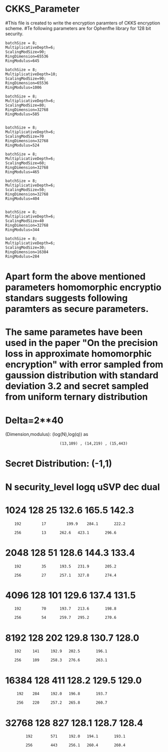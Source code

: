 # CKKS_Parameter
#This file is created to write the encryption paramters of CKKS encryption scheme.
#Te following parameters are for Ophenfhe library for 128 bit security.

    batchSize = 8;
    MultiplicativeDepth=6;
    ScalingModSize=90;
    RingDimension=65536
    RingModulus=645

    batchSize = 8;
    MultiplicativeDepth=10;
    ScalingModSize=90;
    RingDimension=65536
    RingModulus=1006
    
    batchSize = 8;
    MultiplicativeDepth=6;
    ScalingModSize=80;
    RingDimension=32768
    RingModulus=585
    
    
    batchSize = 8;
    MultiplicativeDepth=6;
    ScalingModSize=70
    RingDimension=32768
    RingModulus=524
    
    batchSize = 8;
    MultiplicativeDepth=6;
    ScalingModSize=60;
    RingDimension=32768
    RingModulus=465
    
    batchSize = 8;
    MultiplicativeDepth=6;
    ScalingModSize=50;
    RingDimension=32768
    RingModulus=404
    
    
    batchSize = 8;
    MultiplicativeDepth=6;
    ScalingModSize=40
    RingDimension=32768
    RingModulus=344
    
    batchSize = 8;
    MultiplicativeDepth=6;
    ScalingModSize=30;
    RingDimension=16384
    RingModulus=284
    
# Apart form the above mentioned parameters homomorphic encryptio standars suggests following paramters as secure parameters.
# The same parametes have been used in the paper "On the precision loss in approximate homomorphic encryption" with error sampled from gaussion distribution with standard deviation 3.2 and secret sampled from uniform ternary distribution 
# Delta=2**40
  (Dimension,modulus): (log(N),log(q)) as

                            (13,109) , (14,219) , (15,443)
			    
			    
                            
# Secret Distribution: (-1,1)

#                        N 	security_level	logq	    uSVP	  dec	    	dual

# 1024	    128         25         132.6	165.5		142.3
			            
	    192	        17     	   199.9	284.1		222.2
			            
	    256	        13	    262.6	423.1		296.6
		        
# 2048	    128	        51	    128.6	144.3		133.4
			
	    192	        35	    193.5	231.9		205.2
			            
	    256	        27	    257.1	327.8		274.4
		        
# 4096	    128	        101 	    129.6	137.4		131.5
			            
	    192	        70	    193.7	213.6		198.8
			            
	    256	        54	    259.7	295.2		270.6
		        
# 8192	    128	        202	    129.8	130.7		128.0
			
	    192		141	    192.9	202.5		196.1
				     
	    256		109	    258.3	276.6		263.1
				     
# 16384	    128	        411	    128.2	129.5		129.0
			             
	     192	284	    192.0	196.8		193.7
				     
	     256	220	    257.2	265.8		260.7
				     
# 32768	     128	827	    128.1	128.7		128.4
			
             192        571	    192.0	194.1		193.1
				     
             256        443	    256.1	260.4		260.4
